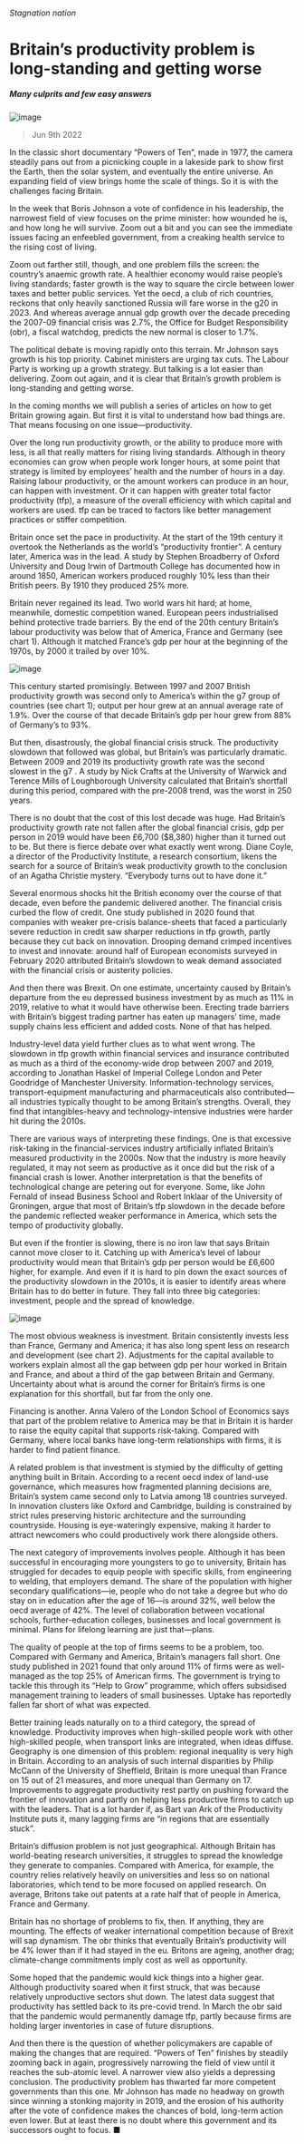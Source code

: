 ###### Stagnation nation
# Britain’s productivity problem is long-standing and getting worse 
##### Many culprits and few easy answers 
![image](images/20220611_BRD001.jpg) 
> Jun 9th 2022 
In the classic short documentary “Powers of Ten”, made in 1977, the camera steadily pans out from a picnicking couple in a lakeside park to show first the Earth, then the solar system, and eventually the entire universe. An expanding field of view brings home the scale of things. So it is with the challenges facing Britain. 
In the week that Boris Johnson  a vote of confidence in his leadership, the narrowest field of view focuses on the prime minister: how wounded he is, and how long he will survive. Zoom out a bit and you can see the immediate issues facing an enfeebled government, from a creaking health service to the rising cost of living. 
Zoom out farther still, though, and one problem fills the screen: the country’s anaemic growth rate. A healthier economy would raise people’s living standards; faster growth is the way to square the circle between lower taxes and better public services. Yet the oecd, a club of rich countries, reckons that only heavily sanctioned Russia will fare worse in the g20 in 2023. And whereas average annual gdp growth over the decade preceding the 2007-09 financial crisis was 2.7%, the Office for Budget Responsibility (obr), a fiscal watchdog, predicts the new normal is closer to 1.7%. 
The political debate is moving rapidly onto this terrain. Mr Johnson says growth is his top priority. Cabinet ministers are urging tax cuts. The Labour Party is working up a growth strategy. But talking is a lot easier than delivering. Zoom out again, and it is clear that Britain’s growth problem is long-standing and getting worse. 
In the coming months we will publish a series of articles on how to get Britain growing again. But first it is vital to understand how bad things are. That means focusing on one issue—productivity. 
Over the long run productivity growth, or the ability to produce more with less, is all that really matters for rising living standards. Although in theory economies can grow when people work longer hours, at some point that strategy is limited by employees’ health and the number of hours in a day. Raising labour productivity, or the amount workers can produce in an hour, can happen with investment. Or it can happen with greater total factor productivity (tfp), a measure of the overall efficiency with which capital and workers are used. tfp can be traced to factors like better management practices or stiffer competition.
Britain once set the pace in productivity. At the start of the 19th century it overtook the Netherlands as the world’s “productivity frontier”. A century later, America was in the lead. A study by Stephen Broadberry of Oxford University and Doug Irwin of Dartmouth College has documented how in around 1850, American workers produced roughly 10% less than their British peers. By 1910 they produced 25% more.
Britain never regained its lead. Two world wars hit hard; at home, meanwhile, domestic competition waned. European peers industrialised behind protective trade barriers. By the end of the 20th century Britain’s labour productivity was below that of America, France and Germany (see chart 1). Although it matched France’s gdp per hour at the beginning of the 1970s, by 2000 it trailed by over 10%. 
![image](images/20220611_BRC641.png) 

This century started promisingly. Between 1997 and 2007 British productivity growth was second only to America’s within the g7 group of countries (see chart 1); output per hour grew at an annual average rate of 1.9%. Over the course of that decade Britain’s gdp per hour grew from 88% of Germany’s to 93%.
But then, disastrously, the global financial crisis struck. The productivity slowdown that followed was global, but Britain’s was particularly dramatic. Between 2009 and 2019 its productivity growth rate was the second slowest in the g7 . A study by Nick Crafts at the University of Warwick and Terence Mills of Loughborough University calculated that Britain’s shortfall during this period, compared with the pre-2008 trend, was the worst in 250 years.
There is no doubt that the cost of this lost decade was huge. Had Britain’s productivity growth rate not fallen after the global financial crisis, gdp per person in 2019 would have been £6,700 ($8,380) higher than it turned out to be. But there is fierce debate over what exactly went wrong. Diane Coyle, a director of the Productivity Institute, a research consortium, likens the search for a source of Britain’s weak productivity growth to the conclusion of an Agatha Christie mystery. “Everybody turns out to have done it.” 
Several enormous shocks hit the British economy over the course of that decade, even before the pandemic delivered another. The financial crisis curbed the flow of credit. One study published in 2020 found that companies with weaker pre-crisis balance-sheets that faced a particularly severe reduction in credit saw sharper reductions in tfp growth, partly because they cut back on innovation. Drooping demand crimped incentives to invest and innovate: around half of European economists surveyed in February 2020 attributed Britain’s slowdown to weak demand associated with the financial crisis or austerity policies. 
And then there was Brexit. On one estimate, uncertainty caused by Britain’s departure from the eu depressed business investment by as much as 11% in 2019, relative to what it would have otherwise been. Erecting trade barriers with Britain’s biggest trading partner has eaten up managers’ time, made supply chains less efficient and added costs. None of that has helped.
Industry-level data yield further clues as to what went wrong. The slowdown in tfp growth within financial services and insurance contributed as much as a third of the economy-wide drop between 2007 and 2019, according to Jonathan Haskel of Imperial College London and Peter Goodridge of Manchester University. Information-technology services, transport-equipment manufacturing and pharmaceuticals also contributed—all industries typically thought to be among Britain’s strengths. Overall, they find that intangibles-heavy and technology-intensive industries were harder hit during the 2010s. 
There are various ways of interpreting these findings. One is that excessive risk-taking in the financial-services industry artificially inflated Britain’s measured productivity in the 2000s. Now that the industry is more heavily regulated, it may not seem as productive as it once did but the risk of a financial crash is lower. Another interpretation is that the benefits of technological change are petering out for everyone. Some, like John Fernald of insead Business School and Robert Inklaar of the University of Groningen, argue that most of Britain’s tfp slowdown in the decade before the pandemic reflected weaker performance in America, which sets the tempo of productivity globally. 
But even if the frontier is slowing, there is no iron law that says Britain cannot move closer to it. Catching up with America’s level of labour productivity would mean that Britain’s gdp per person would be £6,600 higher, for example. And even if it is hard to pin down the exact sources of the productivity slowdown in the 2010s, it is easier to identify areas where Britain has to do better in future. They fall into three big categories: investment, people and the spread of knowledge.
![image](images/20220611_BRC647.png) 

The most obvious weakness is investment. Britain consistently invests less than France, Germany and America; it has also long spent less on research and development (see chart 2). Adjustments for the capital available to workers explain almost all the gap between gdp per hour worked in Britain and France, and about a third of the gap between Britain and Germany. Uncertainty about what is around the corner for Britain’s firms is one explanation for this shortfall, but far from the only one. 
Financing is another. Anna Valero of the London School of Economics says that part of the problem relative to America may be that in Britain it is harder to raise the equity capital that supports risk-taking. Compared with Germany, where local banks have long-term relationships with firms, it is harder to find patient finance. 
A related problem is that investment is stymied by the difficulty of getting anything built in Britain. According to a recent oecd index of land-use governance, which measures how fragmented planning decisions are, Britain’s system came second only to Latvia among 18 countries surveyed. In innovation clusters like Oxford and Cambridge, building is constrained by strict rules preserving historic architecture and the surrounding countryside. Housing is eye-wateringly expensive, making it harder to attract newcomers who could productively work there alongside others. 
The next category of improvements involves people. Although it has been successful in encouraging more youngsters to go to university, Britain has struggled for decades to equip people with specific skills, from engineering to welding, that employers demand. The share of the population with higher secondary qualifications—ie, people who do not take a degree but who do stay on in education after the age of 16—is around 32%, well below the oecd average of 42%. The level of collaboration between vocational schools, further-education colleges, businesses and local government is minimal. Plans for lifelong learning are just that—plans.
The quality of people at the top of firms seems to be a problem, too. Compared with Germany and America, Britain’s managers fall short. One study published in 2021 found that only around 11% of firms were as well-managed as the top 25% of American firms. The government is trying to tackle this through its “Help to Grow” programme, which offers subsidised management training to leaders of small businesses. Uptake has reportedly fallen far short of what was expected.
Better training leads naturally on to a third category, the spread of knowledge. Productivity improves when high-skilled people work with other high-skilled people, when transport links are integrated, when ideas diffuse. Geography is one dimension of this problem: regional inequality is very high in Britain. According to an analysis of such internal disparities by Philip McCann of the University of Sheffield, Britain is more unequal than France on 15 out of 21 measures, and more unequal than Germany on 17. Improvements to aggregate productivity rest partly on pushing forward the frontier of innovation and partly on helping less productive firms to catch up with the leaders. That is a lot harder if, as Bart van Ark of the Productivity Institute puts it, many lagging firms are “in regions that are essentially stuck”. 
Britain’s diffusion problem is not just geographical. Although Britain has world-beating research universities, it struggles to spread the knowledge they generate to companies. Compared with America, for example, the country relies relatively heavily on universities and less so on national laboratories, which tend to be more focused on applied research. On average, Britons take out patents at a rate half that of people in America, France and Germany. 
Britain has no shortage of problems to fix, then. If anything, they are mounting. The effects of weaker international competition because of Brexit will sap dynamism. The obr thinks that eventually Britain’s productivity will be 4% lower than if it had stayed in the eu. Britons are ageing, another drag; climate-change commitments imply cost as well as opportunity. 
Some hoped that the pandemic would kick things into a higher gear. Although productivity soared when it first struck, that was because relatively unproductive sectors shut down. The latest data suggest that productivity has settled back to its pre-covid trend. In March the obr said that the pandemic would permanently damage tfp, partly because firms are holding larger inventories in case of future disruptions.
And then there is the question of whether policymakers are capable of making the changes that are required. “Powers of Ten” finishes by steadily zooming back in again, progressively narrowing the field of view until it reaches the sub-atomic level. A narrower view also yields a depressing conclusion. The productivity problem has thwarted far more competent governments than this one. Mr Johnson has made no headway on growth since winning a stonking majority in 2019, and the erosion of his authority after the vote of confidence makes the chances of bold, long-term action even lower. But at least there is no doubt where this government and its successors ought to focus. ■

